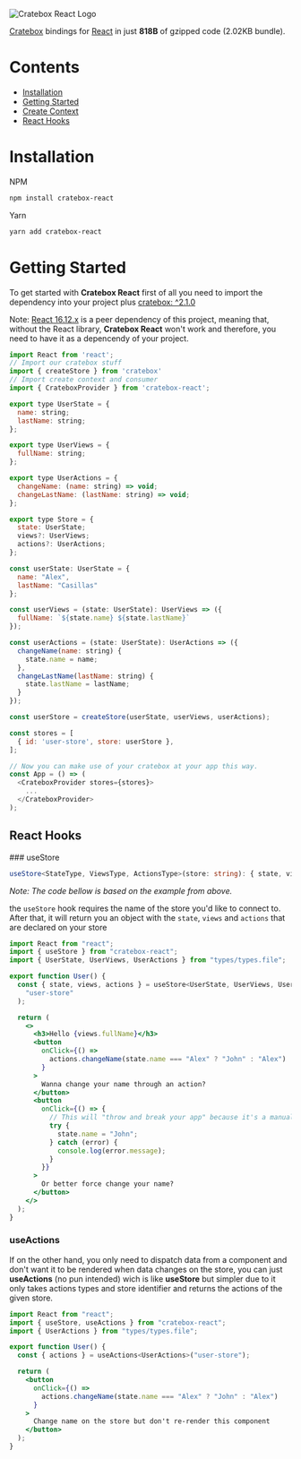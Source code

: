 ![Cratebox React Logo](https://raw.githubusercontent.com/alexvcasillas/cratebox-react/master/logo/cratebox-react-logo.jpg)

[Cratebox](https://github.com/alexvcasillas/cratebox) bindings for [React](https://github.com/facebook/react) in just **818B** of gzipped code (2.02KB bundle).

# Contents

* [Installation](#installation)
* [Getting Started](#getting-started)
* [Create Context](#create-context)
* [React Hooks](#react-hooks)

# Installation

NPM

```sh
npm install cratebox-react
```

Yarn

```sh
yarn add cratebox-react
```

# Getting Started

To get started with **Cratebox React** first of all you need to import the dependency into your project plus [cratebox: ^2.1.0](https://github.com/alexvcasillas/cratebox)

Note: [React 16.12.x](https://github.com/facebook/react) is a peer dependency of this project, meaning that, without the React library, **Cratebox React** won't work and therefore, you need to have it as a depencendy of your project.


```js
import React from 'react';
// Import our cratebox stuff
import { createStore } from 'cratebox'
// Import create context and consumer
import { CrateboxProvider } from 'cratebox-react';

export type UserState = {
  name: string;
  lastName: string;
};

export type UserViews = {
  fullName: string;
};

export type UserActions = {
  changeName: (name: string) => void;
  changeLastName: (lastName: string) => void;
};

export type Store = {
  state: UserState;
  views?: UserViews;
  actions?: UserActions;
};

const userState: UserState = {
  name: "Alex",
  lastName: "Casillas"
};

const userViews = (state: UserState): UserViews => ({
  fullName: `${state.name} ${state.lastName}`
});

const userActions = (state: UserState): UserActions => ({
  changeName(name: string) {
    state.name = name;
  },
  changeLastName(lastName: string) {
    state.lastName = lastName;
  }
});

const userStore = createStore(userState, userViews, userActions);

const stores = [
  { id: 'user-store', store: userStore },
];

// Now you can make use of your cratebox at your app this way.
const App = () => (
  <CrateboxProvider stores={stores}>
    ...
  </CrateboxProvider>
);
```

## React Hooks

### useStore

```typescript
useStore<StateType, ViewsType, ActionsType>(store: string): { state, view, actions }
```

_Note: The code bellow is based on the example from above._

the `useStore` hook requires the name of the store you'd like to connect to. After that, it will return you an object with the `state`, `views` and `actions` that are declared on your store

```jsx
import React from "react";
import { useStore } from "cratebox-react";
import { UserState, UserViews, UserActions } from "types/types.file";

export function User() {
  const { state, views, actions } = useStore<UserState, UserViews, UserActions>(
    "user-store"
  );

  return (
    <>
      <h3>Hello {views.fullName}</h3>
      <button
        onClick={() =>
          actions.changeName(state.name === "Alex" ? "John" : "Alex")
        }
      >
        Wanna change your name through an action?
      </button>
      <button
        onClick={() => {
          // This will "throw and break your app" because it's a manual set
          try {
            state.name = "John";
          } catch (error) {
            console.log(error.message);
          }
        }}
      >
        Or better force change your name?
      </button>
    </>
  );
}
```

### useActions

If on the other hand, you only need to dispatch data from a component and don't want it to be rendered when data changes on the store, you can just **useActions** (no pun intended) wich is like **useStore** but simpler due to it only takes actions types and store identifier and returns the actions of the given store. 

```jsx
import React from "react";
import { useStore, useActions } from "cratebox-react";
import { UserActions } from "types/types.file";

export function User() {
  const { actions } = useActions<UserActions>("user-store");

  return (
    <button
      onClick={() =>
        actions.changeName(state.name === "Alex" ? "John" : "Alex")
      }
    >
      Change name on the store but don't re-render this component
    </button>
  );
}
```